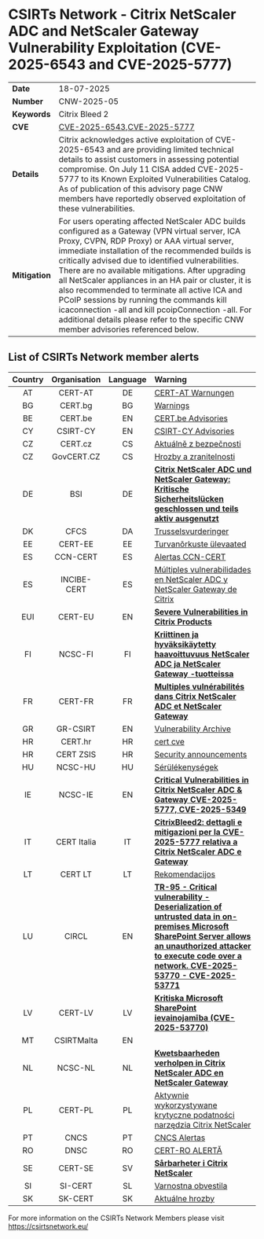 # CSIRTs Network - Citrix NetScaler ADC and NetScaler Gateway Vulnerability Exploitation (CVE-2025-6543 and CVE-2025-5777)
|   |   |
|---|---|
| **Date** | 18-07-2025 |
| **Number** | CNW-2025-05 | 
| **Keywords** | Citrix Bleed 2 | 
| **CVE** | [CVE-2025-6543](https://euvd.enisa.europa.eu/vulnerability/CVE-2025-6543),[CVE-2025-5777](https://euvd.enisa.europa.eu/vulnerability/CVE-2025-5777) | 
| **Details** | Citrix acknowledges active exploitation of CVE-2025-6543 and are providing limited technical details to assist customers in assessing potential compromise. On July 11 CISA added CVE-2025-5777 to its Known Exploited Vulnerabilities Catalog. As of publication of this advisory page CNW members have reportedly observed exploitation of these vulnerabilities. |
| **Mitigation** | For users operating affected NetScaler ADC builds configured as a Gateway (VPN virtual server, ICA Proxy, CVPN, RDP Proxy) or AAA virtual server, immediate installation of the recommended builds is critically advised due to identified vulnerabilities. There are no available mitigations. After upgrading all NetScaler appliances in an HA pair or cluster, it is also recommended to terminate all active ICA and PCoIP sessions by running the commands kill icaconnection -all and kill pcoipConnection -all. For additional details please refer to the specific CNW member advisories referenced below. |

## List of CSIRTs Network member alerts

| Country | Organisation | Language | Warning |
| :-----: | :----------: | :------: | :------ | 
| AT | CERT-AT | DE | [CERT-AT Warnungen](https://cert.at/de/meldungen/warnungen/) |
| BG | CERT.bg | BG | [Warnings](https://www.govcert.bg/en/category/warnings/) |
| BE | CERT.be | EN | [CERT.be Advisories](https://cert.be/en/advisories-0) |
| CY | CSIRT-CY | EN | [CSIRT-CY Advisories](https://csirt.cy/cve/) |
| CZ | CERT.cz | CS | [Aktuálně z bezpečnosti](https://csirt.cz/cs/kyberbezpecnost/aktualne-z-bezpecnosti/) |
| CZ | GovCERT.CZ | CS | [Hrozby a zranitelnosti](https://nukib.gov.cz/cs/infoservis/hrozby/) |
| DE | BSI | DE | **[Citrix NetScaler ADC und NetScaler Gateway: Kritische Sicherheitslücken geschlossen und teils aktiv ausgenutzt](https://www.bsi.bund.de/SharedDocs/Cybersicherheitswarnungen/DE/2025/2025-254480-1032.pdf?__blob=publicationFile)** |
| DK | CFCS | DA | [Trusselsvurderinger](https://www.cfcs.dk/da/cybertruslen/trusselsvurderinger/) |
| EE | CERT-EE | EE | [Turvanõrkuste ülevaated](https://www.ria.ee/kuberturvalisus/kuberruumi-analuus-ja-ennetus/turvanorkused) |
| ES | CCN-CERT | ES | [Alertas CCN-CERT](https://www.ccn-cert.cni.es/es/seguridad-al-dia/alertas-ccn-cert?format=html) |
| ES | INCIBE-CERT | ES | [Múltiples vulnerabilidades en NetScaler ADC y NetScaler Gateway de Citrix](https://www.incibe.es/incibe-cert/alerta-temprana/avisos/multiples-vulnerabilidades-en-netscaler-adc-y-netscaler-gateway-de-citrix) |
| EUI | CERT-EU | EN | **[Severe Vulnerabilities in Citrix Products](https://cert.europa.eu/publications/security-advisories/2025-022/)** |
| FI | NCSC-FI | FI | **[Kriittinen ja hyväksikäytetty haavoittuvuus NetScaler ADC ja NetScaler Gateway -tuotteissa ](https://www.kyberturvallisuuskeskus.fi/fi/haavoittuvuus_13/2025)** |
| FR | CERT-FR | FR | **[Multiples vulnérabilités dans Citrix NetScaler ADC et NetScaler Gateway](https://www.cert.ssi.gouv.fr/alerte/CERTFR-2025-ALE-009/)** |
| GR | GR-CSIRT | EN | [Vulnerability Archive](https://csirt.cd.mil.gr/category/vulnerabilities/) |
| HR | CERT.hr | HR | [cert cve](https://cve.cert.hr/) |
| HR | CERT ZSIS | HR | [Security announcements](https://www.zsis.hr/default.aspx?id=12) |
| HU | NCSC-HU | HU | [Sérülékenységek](https://nki.gov.hu/figyelmeztetesek/cve-serulekenysegek/) |
| IE | NCSC-IE | EN | **[Critical Vulnerabilities in Citrix NetScaler ADC & Gateway CVE-2025-5777, CVE-2025-5349](https://www.ncsc.gov.ie/pdfs/2506190185_CVE-2025-5777.pdf)** |
| IT | CERT Italia | IT | **[CitrixBleed2: dettagli e mitigazioni per la CVE-2025-5777 relativa a Citrix NetScaler ADC e Gateway](https://www.acn.gov.it/portale/w/citrixbleed2-dettagli-e-mitigazioni-per-la-cve-2025-5777-relativa-a-citrix-netscaler-adc-e-gateway)** |
| LT | CERT LT | LT | [Rekomendacijos](https://www.nksc.lt/rekomendacijos.html) |
| LU | CIRCL | EN | **[TR-95 - Critical vulnerability - Deserialization of untrusted data in on-premises Microsoft SharePoint Server allows an unauthorized attacker to execute code over a network. CVE-2025-53770 - CVE-2025-53771](https://www.circl.lu/pub/tr-95/)** |
| LV | CERT-LV | LV | **[Kritiska Microsoft SharePoint ievainojamība (CVE-2025-53770)](https://cert.lv/lv/2025/07/kritiska-microsoft-sharepoint-ievainojamiba-cve-2025-53770)** |
| MT | CSIRTMalta | EN | |
| NL | NCSC-NL | NL | **[Kwetsbaarheden verholpen in Citrix NetScaler ADC en NetScaler Gateway](https://advisories.ncsc.nl/advisory?id=NCSC-2025-0196)** |
| PL | CERT-PL | PL | [Aktywnie wykorzystywane krytyczne podatności narzędzia Citrix NetScaler](https://moje.cert.pl/komunikaty/2025/17/aktywnie-wykorzystywane-krytyczne-podatnosci-narzedzia-citrix-netscaler/) |
| PT | CNCS | PT | [CNCS Alertas](https://dyn.cncs.gov.pt/pt/alertas) |
| RO | DNSC | RO | [CERT-RO ALERTĂ](https://dnsc.ro/tag/alerte) |
| SE | CERT-SE | SV | **[Sårbarheter i Citrix NetScaler](https://cert.se/2025/06/sarbarheter-i-citrix-netscaler.html)** |
| SI | SI-CERT | SL | [Varnostna obvestila](https://www.cert.si/category/varnostna-obvestila/) |
| SK | SK-CERT | SK | [Aktuálne hrozby](https://www.sk-cert.sk/threat/index.html) |








 

For more information on the CSIRTs Network Members please visit https://csirtsnetwork.eu/ 
